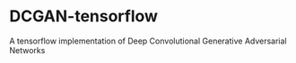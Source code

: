 # DCGAN-tensorflow
A tensorflow implementation of Deep Convolutional Generative Adversarial Networks

